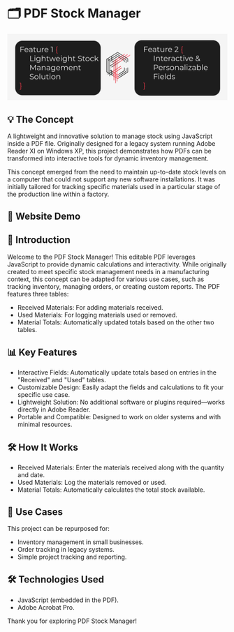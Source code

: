 # 🗂️ PDF Stock Manager

![Project Cover](https://raw.githubusercontent.com/coelhof12/PDF-Stock-Manager/refs/heads/main/Assets/Repo_Covers.jpg)

## 💡 The Concept

A lightweight and innovative solution to manage stock using JavaScript inside a PDF file. Originally designed for a legacy system running Adobe Reader XI on Windows XP, this project demonstrates how PDFs can be transformed into interactive tools for dynamic inventory management.

This concept emerged from the need to maintain up-to-date stock levels on a computer that could not support any new software installations. It was initially tailored for tracking specific materials used in a particular stage of the production line within a factory.

## 🎥 Website Demo


## 📖 Introduction

Welcome to the PDF Stock Manager! This editable PDF leverages JavaScript to provide dynamic calculations and interactivity. While originally created to meet specific stock management needs in a manufacturing context, this concept can be adapted for various use cases, such as tracking inventory, managing orders, or creating custom reports.
The PDF features three tables:
- Received Materials: For adding materials received.
- Used Materials: For logging materials used or removed.
- Material Totals: Automatically updated totals based on the other two tables.

## 📊 Key Features

- Interactive Fields: Automatically update totals based on entries in the "Received" and "Used" tables.
- Customizable Design: Easily adapt the fields and calculations to fit your specific use case.
- Lightweight Solution: No additional software or plugins required—works directly in Adobe Reader.
- Portable and Compatible: Designed to work on older systems and with minimal resources.

## 🛠️ How It Works

- Received Materials: Enter the materials received along with the quantity and date.
- Used Materials: Log the materials removed or used.
- Material Totals: Automatically calculates the total stock available.

## 🌟 Use Cases

This project can be repurposed for:
- Inventory management in small businesses.
- Order tracking in legacy systems.
- Simple project tracking and reporting.

## 🛠️ Technologies Used

- JavaScript (embedded in the PDF).
- Adobe Acrobat Pro.

Thank you for exploring PDF Stock Manager!

